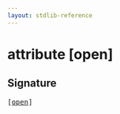 ```yaml
---
layout: stdlib-reference
---
```


# attribute [open]

## Signature

<pre>
[<a href="/stdlib-reference/attributes/open">open</a>]
</pre>

